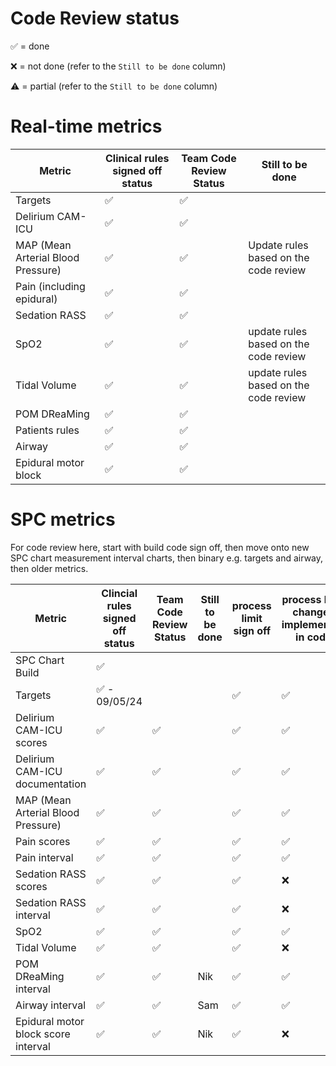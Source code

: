 # Code Review status

✅ = done

❌ = not done (refer to the `Still to be done` column)

⚠️ = partial (refer to the `Still to be done` column)

# Real-time metrics

| Metric                             | Clinical rules signed off status | Team Code Review Status  | Still to be done                                                                 |
| ---------------------------------- | -------------------------------- | ------------------------ | -------------------------------------------------------------------------------- |
| Targets                            | ✅                               |  ✅ 
| Delirium CAM-ICU                   | ✅                               | ✅                       |                                                                                  |
| MAP (Mean Arterial Blood Pressure) | ✅                                | ✅                       | Update rules based on the code review                                            |
| Pain (including epidural)          | ✅                               | ✅                       |                                                                                  |
| Sedation RASS                      | ✅                               | ✅                       |                                                                                  |
| SpO2                               |  ✅                                | ✅                       | update rules based on the code review                                            |
| Tidal Volume                       | ✅                                | ✅                       | update rules based on the code review                                            |
| POM DReaMing                       | ✅                               | ✅                       |                                                                                  |
| Patients rules                     | ✅                               | ✅                       |                                                                                  |
| Airway                             | ✅                               |  ✅                      |                                          |
| Epidural motor block               | ✅                               |  ✅                  |

# SPC metrics

For code review here, start with build code sign off, then move onto new SPC chart measurement interval charts, then binary e.g. targets and airway, then older metrics.

| Metric                              | Clincial rules signed off status | Team Code Review Status  | Still to be done                      | process limit sign off | process limit changes implemented in code |
| ----------------------------------- | -------------------------------- | ------------------------ | ------------------------------------- | ---------------------- | ----------------------------------------- |
| SPC Chart Build                     | ✅                               |                          |                         |                                           |
| Targets                             | ✅ - 09/05/24                    |                          |               | ✅                     | ✅                                        |
| Delirium CAM-ICU scores             | ✅                               | ✅                       |                                       | ✅                     | ✅                                        |
| Delirium CAM-ICU documentation      | ✅                               | ✅                       |              | ✅                     | ✅                                        |
| MAP (Mean Arterial Blood Pressure)  | ✅                             | ✅                        |                                       | ✅                     | ✅                                       |
| Pain scores                         | ✅                               | ✅                       |                                       | ✅                     | ✅                                        |
| Pain interval                       | ✅                               | ✅                       |                                       | ✅                     |✅                                         |
| Sedation RASS scores                | ✅                               | ✅                                           |                                     | ✅                      |    ❌         |                             
| Sedation RASS interval              |  ✅                              |✅   |                                         |                     ✅                   |                     ❌          |                           
| SpO2                                | ✅                             | ✅                       |                                       | ✅                    | ✅                                        |
| Tidal Volume                        |✅                               | ✅                       |                                         | ✅                    | ❌                                        |
| POM DReaMing interval               | ✅                               | ✅                       | Nik             |  ✅                      | ✅                                       |
| Airway interval                     | ✅                               |  ✅                     |  Sam                       | ✅                     |  ✅                                         |
| Epidural motor block score interval |   ✅                              |  ✅                         | Nik                       |✅                      | ❌                                        |
